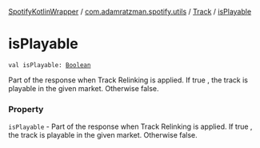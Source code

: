 [SpotifyKotlinWrapper](../../index.md) / [com.adamratzman.spotify.utils](../index.md) / [Track](index.md) / [isPlayable](./is-playable.md)

# isPlayable

`val isPlayable: `[`Boolean`](https://kotlinlang.org/api/latest/jvm/stdlib/kotlin/-boolean/index.html)

Part of the response when Track Relinking is applied. If true , the track is playable in the
given market. Otherwise false.

### Property

`isPlayable` - Part of the response when Track Relinking is applied. If true , the track is playable in the
given market. Otherwise false.